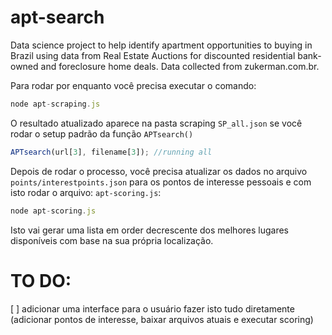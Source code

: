 # apt-search
Data science project to help identify apartment opportunities to buying in Brazil using data from Real Estate Auctions for discounted residential bank-owned and foreclosure home deals. Data collected from zukerman.com.br.

Para rodar por enquanto você precisa executar o comando:

```javascript
node apt-scraping.js
```

O resultado atualizado aparece na pasta scraping `SP_all.json` se você rodar o setup padrão da função `APTsearch()`

```javascript
APTsearch(url[3], filename[3]); //running all
```

Depois de rodar o processo, você precisa atualizar os dados no arquivo `points/interestpoints.json` para os pontos de interesse pessoais e com isto rodar o arquivo: `apt-scoring.js`:

```javascript
node apt-scoring.js
```

Isto vai gerar uma lista em order decrescente dos melhores lugares disponíveis com base na sua própria localização.

# TO DO:

[  ] adicionar uma interface para o usuário fazer isto tudo diretamente (adicionar pontos de interesse, baixar arquivos atuais e executar scoring)